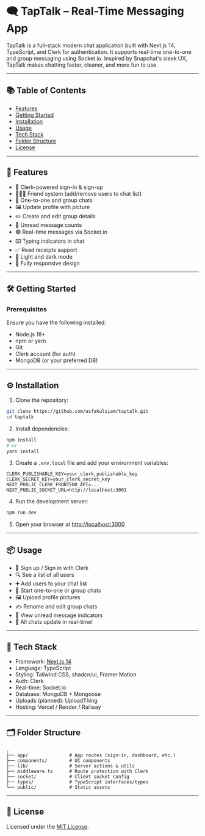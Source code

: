 
# 🗨️ TapTalk – Real-Time Messaging App

TapTalk is a full-stack modern chat application built with Next.js 14, TypeScript, and Clerk for authentication. It supports real-time one-to-one and group messaging using Socket.io. Inspired by Snapchat's sleek UX, TapTalk makes chatting faster, cleaner, and more fun to use.

---

## 📚 Table of Contents

- [Features](#features)
- [Getting Started](#getting-started)
- [Installation](#installation)
- [Usage](#usage)
- [Tech Stack](#tech-stack)
- [Folder Structure](#folder-structure)
- [License](#license)

---

## 🚀 Features

- 🔐 Clerk-powered sign-in & sign-up
- 🧑‍🤝‍🧑 Friend system (add/remove users to chat list)
- 💬 One-to-one and group chats
- 🖼️ Update profile with picture
- ✏️ Create and edit group details
- 📩 Unread message counts
- 🟢 Real-time messages via Socket.io
- ⌨️ Typing indicators in chat
- ✅ Read receipts support
- 🌙 Light and dark mode
- 📱 Fully responsive design

---

## 🛠️ Getting Started

### Prerequisites

Ensure you have the following installed:

- Node.js 18+
- npm or yarn
- Git
- Clerk account (for auth)
- MongoDB (or your preferred DB)

---

## ⚙️ Installation

1. Clone the repository:

```bash
git clone https://github.com/asfakulsiam/taptalk.git
cd taptalk
```

2. Install dependencies:

```bash
npm install
# or
yarn install
```

3. Create a `.env.local` file and add your environment variables:

```env
CLERK_PUBLISHABLE_KEY=your_clerk_publishable_key
CLERK_SECRET_KEY=your_clerk_secret_key
NEXT_PUBLIC_CLERK_FRONTEND_API=...
NEXT_PUBLIC_SOCKET_URL=http://localhost:3001
```

4. Run the development server:

```bash
npm run dev
```

5. Open your browser at [http://localhost:3000](http://localhost:3000)

---

## 📦 Usage

- 🔐 Sign up / Sign in with Clerk
- 🔍 See a list of all users
- ➕ Add users to your chat list
- 💬 Start one-to-one or group chats
- 🖼️ Upload profile pictures
- ✍️ Rename and edit group chats
- 📩 View unread message indicators
- 🔁 All chats update in real-time!

---

## 🧪 Tech Stack

- Framework: [Next.js 14](https://nextjs.org)
- Language: TypeScript
- Styling: Tailwind CSS, shadcn/ui, Framer Motion
- Auth: Clerk
- Real-time: Socket.io
- Database: MongoDB + Mongoose
- Uploads (planned): UploadThing
- Hosting: Vercel / Render / Railway

---

## 🗂 Folder Structure

```
.
├── app/               # App routes (sign-in, dashboard, etc.)
├── components/        # UI components
├── lib/               # Server actions & utils
├── middleware.ts      # Route protection with Clerk
├── socket/            # Client socket config
├── types/             # TypeScript interfaces/types
└── public/            # Static assets
```

---

## 📄 License

Licensed under the [MIT License](LICENSE).

